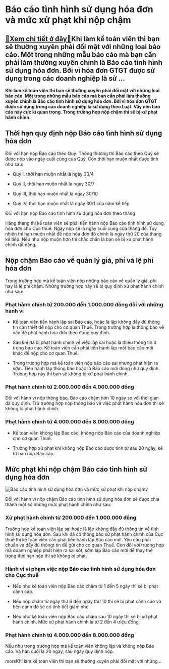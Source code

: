 Báo cáo tình hình sử dụng hóa đơn và mức xử phạt khi nộp chậm
=============================================================

[:gift:Xem chi tiết ở đây:gift:](https://hddtvn.com/bao-cao-tinh-hinh-su-dung-hoa-don-va-muc-xu-phat-khi-nop-cham/)Khi làm kế toán viên thì bạn sẽ thường xuyên phải đối mặt với những loại báo cáo. Một trong những mẫu báo cáo mà bạn cần phải làm thường xuyên chính là Báo cáo tình hình sử dụng hóa đơn. Bởi vì hóa đơn GTGT được sử dụng trong các doanh nghiệp là sử …
----------------------------------------------------------------------------------------------------------------------------------------------------------------------------------------------------------------------------------------------------------

**Khi làm kế toán viên thì bạn sẽ thường xuyên phải đối mặt với những loại báo cáo. Một trong những mẫu báo cáo mà bạn cần phải làm thường xuyên chính là Báo cáo tình hình sử dụng hóa đơn. Bởi vì hóa đơn GTGT được sử dụng trong các doanh nghiệp là sử dụng theo Luật. Vậy nên báo cáo này cực kì quan trọng. Trong trường hợp nộp chậm thì sẽ bị xử phạt hành chính.**



Thời hạn quy định nộp Báo cáo tình hình sử dụng hóa đơn
-------------------------------------------------------


Đối với hạn nộp Báo cáo theo Quý: Thông thường thì Báo cáo theo Quý sẽ được nộp vào ngày cuối cùng của Quý. Còn thời hạn muộn nhất được tính như sau:




* Quý I, thời hạn muộn nhất là ngày 30/4

* Quý II, thời hạn muộn nhất là ngày 30/7

* Quý III, thời hạn muộn nhất là ngày 30/10

* Quý IV, thời hạn muộn nhất là ngày 30/1 của năm kế tiếp



Đối với hạn nộp Báo cáo tình hình sử dụng hóa đơn theo tháng


Hàng tháng thì kế toán viên sẽ phải tiến hành nộp Báo cáo tình hình sử dụng hóa đơn cho Cục thuế. Ngày nộp sẽ là ngày cuối cùng của tháng đó. Tuy nhiên thì hạn muộn nhất để nộp hóa đơn đó chính là ngày thứ 20 của tháng kế tiếp. Nếu như nộp muộn hơn thì chắc chắn là bạn sẽ bị xử phạt hành chính rất nặng.


Nộp chậm Báo cáo về quản lý giá, phí và lệ phí hóa đơn
------------------------------------------------------


Trong trường hợp mà kế toán viên nộp những báo cáo về quản lý giá, phí hay là lệ phí chậm. Những trường hợp này sẽ bị quy định xử phạt hành chính như sau:


### Phạt hành chính từ 200.000 đến 1.000.000 đồng đối với những hành vi




* Kế toán viên tiến hành lập sai Báo cáo, hoặc là lập không đầy đủ thông tin cần thiết để nộp cho cơ quan Thuế. Trong trường hợp là thông báo về vấn đề phát hành hóa đơn theo đúng quy định.

* Sau khi đã bị phạt hành chính về việc lập sai hoặc là thiếu thông tin ở trong báo cáo. Kế toán viên cần phải tiến hành lập một báo cáo mới khác để nộp cho cơ quan Thuế.

* Trong trường hợp mà kế toán viên nộp báo cáo sai nhưng phát hiện ra sớm. Tiến hành lập thông báo hoặc là Báo cáo mới đúng như quy định. Trường hợp này thì bạn sẽ không bị xử phạt hành chính.



### Phạt hành chính từ 2.000.000 đến 4.000.000 đồng


Đối với hành vi nộp thông báo, Báo cáo chậm hơn 10 ngày so với thời gian đã quy định. Trừ trường hợp nộp thông báo về việc phát hành hóa đơn thì sẽ không bị phạt hành chính.


### Phạt hành chính từ 4.000.000 đến 8.000.000 đồng




* Kế toán viên không lập Báo cáo, không nộp Báo cáo của doanh nghiệp cho cơ quan Thuế.

* Trường hợp xử phạt khi không nộp Báo cáo được tính từ sau 20 ngày, kể từ hạn nộp Báo cáo.



Mức phạt khi nộp chậm Báo cáo tình hình sử dụng hóa đơn
-------------------------------------------------------


![Báo cáo tình hình sử dụng hóa đơn và mức xử phạt khi nộp chậmv](https://hddtvn.com/wp-content/uploads/2021/01/depositphotos_114337578-stock-photo-accounting-work-background.jpg)


Đối với hành vi nộp chậm Báo cáo tình hình sử dụng hóa đơn sẽ được chia thành một số những mức phạt hành chính như sau:


### Xử phạt hành chính từ 200.000 đến 1.000.000 đồng


Trường hợp kế toán viên lập sai hoặc là lập không đầy đủ thông tin về tình hình sử dụng hóa đơn. Sau khi đã có thông báo xử phạt hành chính của Cục thuế thì kế toán viên cần phải tiến hành lập Báo cáo mới. Yêu cầu phải chuẩn và đầy đủ thôngt tin để gửi cho cơ quan Thuế. Còn đối với trường hợp mà doanh nghiệp phát hiện ra sai sót, sớm lập Báo cáo mới để thay thế trong thời hạn nộp thì sẽ không bị phạt.


### Hành vi vi phạm việc nộp Báo cáo tình hình sử dụng hóa đơn cho Cục thuế




* Nếu như kế toán viên nộp Báo cáo chậm từ 1 đến 5 ngày thì sẽ bị phạt cảnh cáo.

* Nếu nộp chậm từ ngày thứ 6 đến ngày thứ 10 thì sẽ bị phạt cảnh cáo và bên cạnh đó sẽ có tình tiết giảm nhẹ.

* Nếu như kế toán viên nộp Báo cáo chậm sau 10 ngày thì sẽ bị xử phạt hành chính. Mức xử phạt hành chính là từ 2 đến 4 triệu đồng.



### Phạt hành chính từ 4.000.000 đến 8.000.000 đồng


Nếu như trong trường hợp mà kế toán viên không lập và không nộp Báo cáo. Và hạn cuối là 20 ngày, sau ngày quy định nộp.


moreKhi làm kế toán viên thì bạn sẽ thường xuyên phải đối mặt với những…

